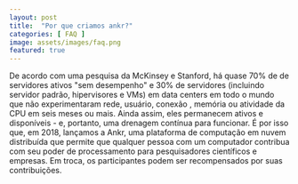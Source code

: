 ```yaml
---
layout: post
title:  "Por que criamos ankr?"
categories: [ FAQ ]
image: assets/images/faq.png
featured: true
---
```

De acordo com uma pesquisa da McKinsey e Stanford, há quase 70% de de servidores ativos "sem desempenho" e 30% de servidores (incluindo servidor padrão, hipervisores e VMs) em data centers em todo o mundo que não experimentaram rede, usuário, conexão , memória ou atividade da CPU em seis meses ou mais. Ainda assim, eles permanecem ativos e disponíveis - e, portanto, uma drenagem contínua para funcionar.
É por isso que, em 2018, lançamos a Ankr, uma plataforma de computação em nuvem distribuída que permite que qualquer pessoa com um computador contribua com seu poder de processamento para pesquisadores científicos e empresas. Em troca, os participantes podem ser recompensados por suas contribuições.
